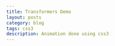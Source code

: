 ```yaml
---
title: Transformers Demo
layout: posts
category: blog
tags: css3
description: Animation done using css3
---
```

<p>
	<p data-height="400" data-theme-id="0" data-slug-hash="BfLEh" data-user="uttamg911" data-default-tab="result" class='codepen'></p>
	<script async src="http://codepen.io/assets/embed/ei.js"></script>
</p>